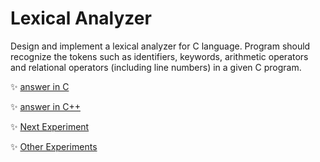 # Lexical Analyzer
Design and implement a lexical analyzer for C language. Program should recognize the tokens such as identifiers, keywords, arithmetic operators and relational operators (including line numbers) in a given C program.

	
:sparkles: [answer in C](answer.c)

:sparkles: [answer in C++](answer.cpp)

:sparkles: [Next Experiment](../exp2/Question.md)

:sparkles: [Other Experiments](../README.md)